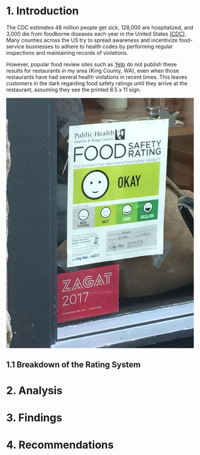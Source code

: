 # 1. Introduction

The CDC estimates 48 million people get sick, 128,000 are hospitalized, and 3,000 die from foodborne diseases each year in the United States [(CDC)](https://www.cdc.gov/foodborneburden/estimates-overview.html). Many counties across the US try to spread awareness and incentivize food-service businesses to adhere to health codes by performing regular inspections and maintaining records of violations.

However, popular food review sites such as [Yelp](https://www.yelp.com/) do not publish these results for restaurants in my area (King County, WA), even when those restaurants have had several health violations in recent times. This leaves customers in the dark regarding food safety ratings until they arrive at the restaurant, assuming they see the printed 8.5 x 11 sign.

<img src=Images/posting.jpg width="700" alt="A window posting of a food inspection safety rating"/>

## 1.1 Breakdown of the Rating System

# 2. Analysis
# 3. Findings
# 4. Recommendations